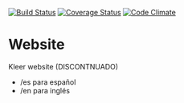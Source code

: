 [![Build Status](https://travis-ci.org/kleer-la/kleer-website.png?branch=master)](https://travis-ci.org/kleer-la/kleer-website)
[![Coverage Status](https://img.shields.io/coveralls/kleer-la/kleer-website.svg)](https://coveralls.io/r/kleer-la/kleer-website?branch=develop)
[![Code Climate](https://codeclimate.com/github/kleer-la/kleer-website/badges/gpa.svg)](https://codeclimate.com/github/kleer-la/kleer-website)

Website
=======

Kleer website (DISCONTNUADO)

- <url>/es para español
- <url>/en para inglés
